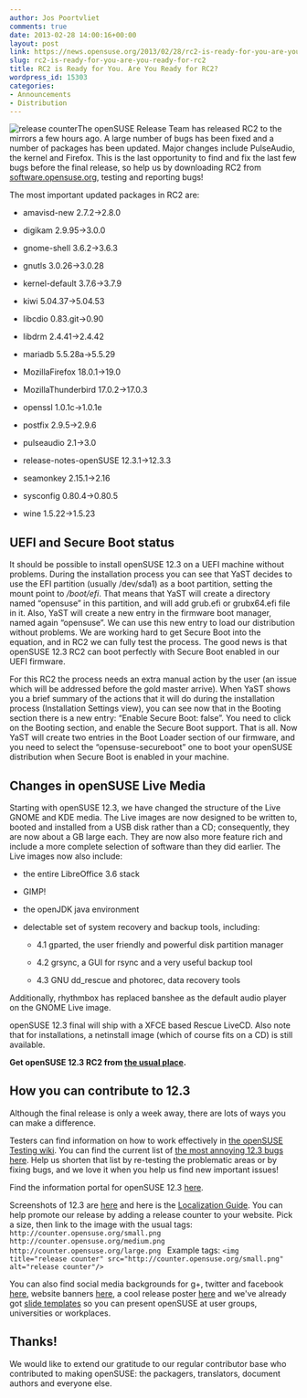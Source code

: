 ```yaml
---
author: Jos Poortvliet
comments: true
date: 2013-02-28 14:00:16+00:00
layout: post
link: https://news.opensuse.org/2013/02/28/rc2-is-ready-for-you-are-you-ready-for-rc2/
slug: rc2-is-ready-for-you-are-you-ready-for-rc2
title: RC2 is Ready for You. Are You Ready for RC2?
wordpress_id: 15303
categories:
- Announcements
- Distribution
---
```


![release counter](http://counter.opensuse.org/small.png)The openSUSE Release Team has released RC2 to the mirrors a few hours ago. A large number of bugs has been fixed and a number of packages has been updated. Major changes include PulseAudio, the kernel and Firefox. This is the last opportunity to find and fix the last few bugs before the final release, so help us by downloading RC2 from [software.opensuse.org](http://software.opensuse.org/developer), testing and reporting bugs!<!-- more -->

The most important updated packages in RC2 are:



	
  * amavisd-new 2.7.2->2.8.0

	
  * digikam 2.9.95->3.0.0

	
  * gnome-shell 3.6.2->3.6.3

	
  * gnutls 3.0.26->3.0.28

	
  * kernel-default 3.7.6->3.7.9

	
  * kiwi 5.04.37->5.04.53

	
  * libcdio 0.83.git->0.90

	
  * libdrm 2.4.41->2.4.42

	
  * mariadb 5.5.28a->5.5.29

	
  * MozillaFirefox 18.0.1->19.0

	
  * MozillaThunderbird 17.0.2->17.0.3

	
  * openssl 1.0.1c->1.0.1e

	
  * postfix 2.9.5->2.9.6

	
  * pulseaudio 2.1->3.0

	
  * release-notes-openSUSE 12.3.1->12.3.3

	
  * seamonkey 2.15.1->2.16

	
  * sysconfig 0.80.4->0.80.5

	
  * wine 1.5.22->1.5.23




## UEFI and Secure Boot status


It should be possible to install openSUSE 12.3 on a UEFI machine without problems. During the installation process you can see that YaST decides to use the EFI partition (usually /dev/sda1) as a boot partition, setting the mount point to _/boot/efi_. That means that YaST will create a directory named “opensuse” in this partition, and will add grub.efi or grubx64.efi file in it. Also, YaST will create a new entry in the firmware boot manager, named again “opensuse”. We can use this new entry to load our distribution without problems. We are working hard to get Secure Boot into the equation, and in RC2 we can fully test the process. The good news is that openSUSE 12.3 RC2 can boot perfectly with Secure Boot enabled in our UEFI firmware.

For this RC2 the process needs an extra manual action by the user (an issue which will be addressed before the gold master arrive). When YaST shows you a brief summary of the actions that it will do during the installation process (Installation Settings view), you can see now that in the Booting section there is a new entry: “Enable Secure Boot: false”. You need to click on the Booting section, and enable the Secure Boot support. That is all. Now YaST will create two entries in the Boot Loader section of our firmware, and you need to select the “opensuse-secureboot” one to boot your openSUSE distribution when Secure Boot is enabled in your machine.


## Changes in openSUSE Live Media


Starting with openSUSE 12.3, we have changed the structure of the Live GNOME and KDE media. The Live images are now designed to be written to, booted and installed from a USB disk rather than a CD; consequently, they are now about a GB large each. They are now also more feature rich and include a more complete selection of software than they did earlier. The Live images now also include:



	
  * the entire LibreOffice 3.6 stack

	
  * GIMP!

	
  * the openJDK java environment

	
  * delectable set of system recovery and backup tools, including:

	
    * 4.1 gparted, the user friendly and powerful disk partition manager

	
    * 4.2 grsync, a GUI for rsync and a very useful backup tool

	
    * 4.3 GNU dd_rescue and photorec, data recovery tools





Additionally, rhythmbox has replaced banshee as the default audio player on the GNOME Live image.

openSUSE 12.3 final will ship with a XFCE based Rescue LiveCD. Also note that for installations, a netinstall image (which of course fits on a CD) is still available.

**Get openSUSE 12.3 RC2 from [the usual place](http://software.opensuse.org/developer/).**


## How you can contribute to 12.3


Although the final release is only a week away, there are lots of ways you can make a difference.

Testers can find information on how to work effectively in [the openSUSE Testing wiki](http://en.opensuse.org/openSUSE:Testing).
You can find the current list of [the most annoying 12.3 bugs here](http://en.opensuse.org/openSUSE:Most_annoying_bugs_12.3_dev).
Help us shorten that list by re-testing the problematic areas or by fixing bugs, and we love it when you help us find new important issues!

Find the information portal for openSUSE 12.3 [here](http://en.opensuse.org/Portal:12.3).

Screenshots of 12.3 are [here](http://en.opensuse.org/Screenshots_12.3) and here is the [Localization Guide](http://en.opensuse.org/openSUSE:Localization_guide).
You can help promote our release by adding a release counter to your website. Pick a size, then link to the image with the usual tags:
`http://counter.opensuse.org/small.png
http://counter.opensuse.org/medium.png
http://counter.opensuse.org/large.png
`
Example tags:
`<img title="release counter" src="http://counter.opensuse.org/small.png" alt="release counter"/>`

You can also find social media backgrounds for g+, twitter and facebook [here](https://github.com/openSUSE/artwork/tree/master/Marketing%20Materials), website banners [here](https://github.com/openSUSE/artwork/tree/master/Marketing%20Materials/Web%20Banners/12.3%20Web%20Banners), a cool release poster [here](https://github.com/openSUSE/artwork/tree/master/Marketing%20Materials/Posters/12.3) and we've already got [slide templates](https://github.com/openSUSE/artwork/tree/master/Marketing%20Materials/openSUSE%20Introduction%20Slides) so you can present openSUSE at user groups, universities or workplaces.


## Thanks!


We would like to extend our gratitude to our regular contributor base who contributed to making openSUSE: the packagers, translators, document authors and everyone else.
